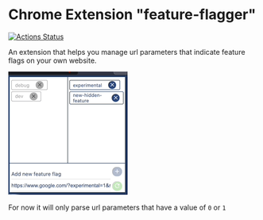 # Chrome Extension "feature-flagger"

[![Actions Status](https://github.com/JoachimR/chrome-ext-feature-flagger/workflows/Build%20and%20Test/badge.svg)](https://github.com/JoachimR/chrome-ext-feature-flagger/actions)

An extension that helps you manage url parameters that indicate feature flags on your own website.

![Example](https://github.com/JoachimR/chrome-ext-feature-flagger/blob/master/art/readme_gif.gif)

For now it will only parse url parameters that have a value of `0` or `1`

